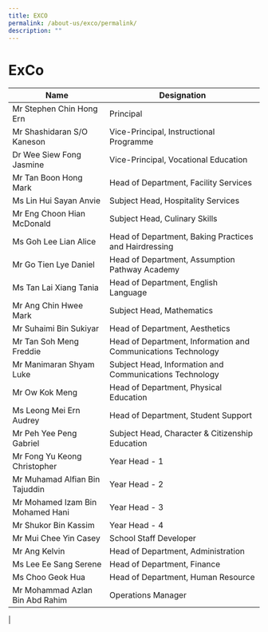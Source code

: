 ```yaml
---
title: EXCO
permalink: /about-us/exco/permalink/
description: ""
---
```

ExCo
============

| Name | Designation |
|---|---|
| Mr Stephen Chin Hong Ern | Principal |
| Mr Shashidaran S/O Kaneson | Vice-Principal, Instructional Programme |
| Dr Wee Siew Fong Jasmine | Vice-Principal, Vocational Education |
| Mr Tan Boon Hong Mark | Head of Department, Facility Services |
| Ms Lin Hui Sayan Anvie | Subject Head, Hospitality Services |
| Mr Eng Choon Hian McDonald  | Subject Head, Culinary Skills  |
| Ms Goh Lee Lian Alice | Head of Department, Baking Practices and Hairdressing |
| Mr Go Tien Lye Daniel | Head of Department, Assumption Pathway Academy |
| Ms Tan Lai Xiang Tania | Head of Department, English Language |
| Mr Ang Chin Hwee Mark | Subject Head, Mathematics |
| Mr Suhaimi Bin Sukiyar | Head of Department, Aesthetics |
| Mr Tan Soh Meng Freddie| Head of Department, Information and Communications Technology |
| Mr Manimaran Shyam Luke | Subject Head, Information and Communications Technology |
| Mr Ow Kok Meng | Head of Department, Physical Education |
| Ms Leong Mei Ern Audrey | Head of Department, Student Support |
| Mr Peh Yee Peng Gabriel | Subject Head, Character & Citizenship Education |
| Mr Fong Yu Keong Christopher     | Year Head - 1 |
| Mr Muhamad Alfian Bin Tajuddin | Year Head - 2 |
| Mr Mohamed Izam Bin Mohamed Hani | Year Head - 3 |
| Mr Shukor Bin Kassim     | Year Head - 4 |
| Mr Mui Chee Yin Casey | School Staff Developer |
| Mr Ang Kelvin | Head of Department, Administration |
| Ms Lee Ee Sang Serene | Head of Department, Finance|
| Ms Choo Geok Hua | Head of Department, Human Resource |
| Mr Mohammad Azlan Bin Abd Rahim | Operations Manager |
|